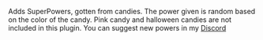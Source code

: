 Adds SuperPowers, gotten from candies. The power given is random based on the color of the candy.
Pink candy and halloween candies are not included in this plugin.
You can suggest new powers in my [Discord](https://discord.gg/9s7ZB9xPNg)